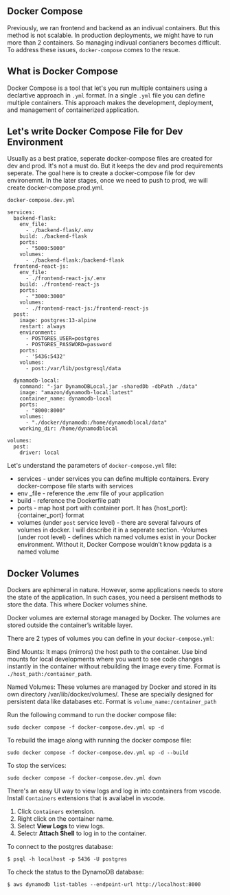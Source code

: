 ## Docker Compose

Previously, we ran frontend and backend as an indivual containers. But this method is not scalable. In production deployments, we might have to run more than 2 containers. So managing indivual contianers becomes difficult. To address these issues, `docker-compose` comes to the resue.

## What is Docker Compose

Docker Compose is a tool that let's you run multiple containers using a declartive approach in `.yml` format.
In a single `.yml` file you can define multiple containers. This approach makes the development, deployment, and management of containerized application.

## Let's write Docker Compose File for Dev Environment
Usually as a best pratice, seperate docker-compose files are created for dev and prod. It's not a must do. But it keeps the dev and prod requirements seperate. The goal here is to create a docker-compose file for dev environemnt. In the later stages, once we need to push to prod, we will create docker-compose.prod.yml.

`docker-compose.dev.yml`

```
services:
  backend-flask:
    env_file:
      - ./backend-flask/.env
    build: ./backend-flask
    ports:
      - "5000:5000"
    volumes:
      - ./backend-flask:/backend-flask
  frontend-react-js:
    env_file:
      - ./frontend-react-js/.env
    build: ./frontend-react-js
    ports:
      - "3000:3000"
    volumes:
      - ./frontend-react-js:/frontend-react-js
  post:
    image: postgres:13-alpine
    restart: always
    environment:
      - POSTGRES_USER=postgres
      - POSTGRES_PASSWORD=password
    ports:
      - '5436:5432'
    volumes: 
      - post:/var/lib/postgresql/data

  dynamodb-local:
    command: "-jar DynamoDBLocal.jar -sharedDb -dbPath ./data"
    image: "amazon/dynamodb-local:latest"
    container_name: dynamodb-local
    ports:
      - "8000:8000"
    volumes:
      - "./docker/dynamodb:/home/dynamodblocal/data"
    working_dir: /home/dynamodblocal        

volumes:
  post:
    driver: local      
``` 

Let's understand the parameters of `docker-compose.yml` file:
- services - under services you can define multiple containers. Every docker-compose file starts with services
- env _file - reference the .env file of your application
- build - reference the Dockerfile path
- ports - map host port with container port. It has {host_port}:{container_port} format
- volumes (under `post` service level) - there are several falvours of volumes in docker. I will describe it in a seperate section.
-Volumes (under root level) - defines which named volumes exist in your Docker environment. Without it, Docker Compose wouldn’t know pgdata is a named volume

## Docker Volumes

Dockers are ephimeral in nature. However, some applications needs to store the state of the application. In such cases, you need a persisent methods to store the data. This where Docker volumes shine.

Docker volumes are external storage managed by Docker. The volumes are stored outside the container’s writable layer.

There are 2 types of volumes you can define in your `docker-compose.yml`:

Bind Mounts: It maps (mirrors) the host path to the container. Use bind mounts for local developments where you want to see code changes instantly in the container without rebuilding the image every time. Format is `./host_path:/container_path`.

Named Volumes: These volumes are managed by Docker and stored in its own directory /var/lib/docker/volumes/.
These are specially designed for persistent data like databases etc. Format is `volume_name:/container_path`

Run the following command to run the docker compose file:
```
sudo docker compose -f docker-compose.dev.yml up -d
```

To rebuild the image along with running the docker compose file:
```
sudo docker compose -f docker-compose.dev.yml up -d --build
```

To stop the services:
```
sudo docker compose -f docker-compose.dev.yml down
```

There's an easy UI way to view logs and log in into containers from vscode. Install `Containers` extensions that is availabel in vscode.
1. Click `Containers` extension.
2. Right click on the container name.
3. Select **View Logs** to view logs.
4. Selectr **Attach Shell** to log in to the container.

To connect to the postgres database:
```
$ psql -h localhost -p 5436 -U postgres
```
To check the status to the DynamoDB database:
```
$ aws dynamodb list-tables --endpoint-url http://localhost:8000
```










